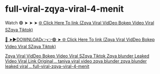 # full-viral-zqya-viral-4-menit
Watch 🟢 ➤ ➤ ➤ <a href="https://vorxon.cfd/sdhuxk"> 🌐 Click Here To link (Zqya Viral VidDeo Bokep Video Viral SZqya Tiktok) 

🔴 ➤►DOWNLOAD👉👉🟢 ➤<a href="https://vorxon.cfd/sdhuxk"> 🌐 Click Here To link (Zqya Viral VidDeo Bokep Video Viral SZqya Tiktok) 

Zqya Viral VidDeo Bokep Video Viral SZqya Tiktok
Zqya blunder Leaked Video Viral Link Original ..
taniya viral video zqya blunder zqya blunder leaked viral ..
full-viral-zqya-viral-4-menit
